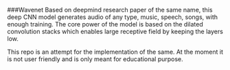 ###Wavenet
Based on deepmind research paper of the same name, this deep CNN model
generates audio of any type, music, speech, songs, with enough training.
The core power of the model is based on the dilated convolution stacks
which enables large receptive field by keeping the layers low.

This repo is an attempt for the implementation of the same. At the moment
it is not user friendly and is only meant for educational purpose.
